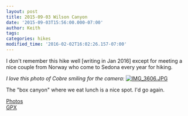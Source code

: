 ```yaml
---
layout: post
title: 2015-09-03 Wilson Canyon
date: '2015-09-03T15:56:00.000-07:00'
author: Keith
tags: 
categories: hikes
modified_time: '2016-02-02T16:02:26.157-07:00'
---
```


I don't remember this hike well \[writing in Jan 2016\] except for
meeting a nice couple from Norway who come to Sedona every year for
hiking.

*I love this photo of Cobre smiling for the camera:*
[![IMG_3606.JPG](
https://lh3.googleusercontent.com/pw/ACtC-3cachl-rvjmhvWn7llL0ZaGB_laVt7l7n3KHU2VNdmK3vfYo57CIzDG0S6940AsX5rS1LPmFkeLxPPSFsIKii78kPx4iD_p1wSXyixLBqaGSXzZsJjRtlUjAvic9ERm4iC0arZqUUpbaNbzQvN4I7xLWQ=w800-no-tmp.jpg
)](
https://lh3.googleusercontent.com/pw/ACtC-3cachl-rvjmhvWn7llL0ZaGB_laVt7l7n3KHU2VNdmK3vfYo57CIzDG0S6940AsX5rS1LPmFkeLxPPSFsIKii78kPx4iD_p1wSXyixLBqaGSXzZsJjRtlUjAvic9ERm4iC0arZqUUpbaNbzQvN4I7xLWQ=w0-no-tmp.jpg
)

The "box canyon" where we eat lunch is a nice spot. I'd go again.  

[Photos](https://goo.gl/photos/ht8zf1AhwDDv5w218)  
[GPX](https://drive.google.com/file/d/0B05YxhE9Av-PZXYwUDZNejF4dVk/view?usp=sharing)  
  
